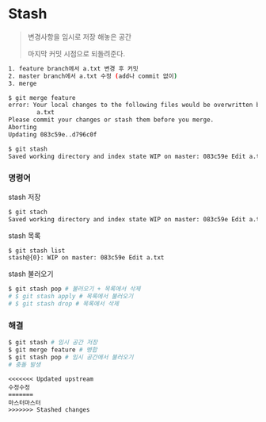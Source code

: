 # Stash

> 변경사항을 임시로 저장 해놓은 공간
>
> 마지막 커밋 시점으로 되돌려준다.

``` bash
1. feature branch에서 a.txt 변경 후 커밋
2. master branch에서 a.txt 수정 (add나 commit 없이)
3. merge

$ git merge feature
error: Your local changes to the following files would be overwritten by merge:
        a.txt
Please commit your changes or stash them before you merge.
Aborting
Updating 083c59e..d796c0f

$ git stash
Saved working directory and index state WIP on master: 083c59e Edit a.txt

```

### 명령어

stash 저장

```bash
$ git stach
Saved working directory and index state WIP on master: 083c59e Edit a.txt
```

stash 목록

```bash
$ git stash list
stash@{0}: WIP on master: 083c59e Edit a.txt
```

stash 불러오기

```bash
$ git stash pop # 불러오기 + 목록에서 삭제
# $ git stash apply # 목록에서 불러오기
# $ git stash drop # 목록에서 삭제
```



### 해결

```bash
$ git stash # 임시 공간 저장
$ git merge feature # 병합
$ git stash pop # 임시 공간에서 불러오기
# 충돌 발생
```

```
<<<<<<< Updated upstream
수정수정
=======
마스터마스터
>>>>>>> Stashed changes
```

